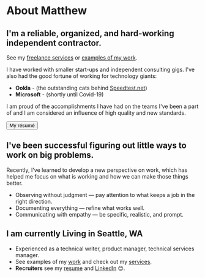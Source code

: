# About Matthew

## I'm a reliable, organized, and hard-working independent contractor.

See my [freelance services](https://matthewhendricks.net/services/) or [examples of my work](https://matthewhendricks.net/work/).

I have worked with smaller start-ups and independent consulting gigs. I've also had the good fortune of working for technology giants:

- **Ookla** - (the outstanding cats behind [Speedtest.net](http://speedtest.net/))
- **Microsoft** - (shortly until Covid-19)

I am proud of the accomplishments I have had on the teams I've been a part of and I am considered an influence of high quality and new standards.

<a class="link-button" href="https://matthewhendricks.net/resume/"><button>My résumé</button></a>

## I've been successful figuring out little ways to work on big problems.

Recently, I've learned to develop a new perspective on work, which has helped me focus on what is working and how we can make those things better.

- Observing without judgment — pay attention to what keeps a job in the right direction.
- Documenting everything — refine what works well.
- Communicating with empathy — be specific, realistic, and prompt.

## I am currently Living in Seattle, WA

- Experienced as a technical writer, product manager, technical services manager.
- See examples of my [work](https://matthewhendricks.net/work/) and check out my [services](/services/).
- **Recruiters** see my [resume](https://matthewhendricks.net/resume/) and [LinkedIn](https://www.linkedin.com/in/watthem) 😊.
